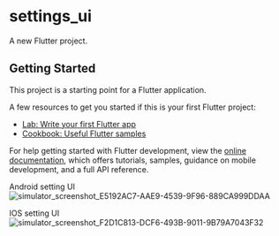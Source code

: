 # settings_ui

A new Flutter project.

## Getting Started

This project is a starting point for a Flutter application.

A few resources to get you started if this is your first Flutter project:

- [Lab: Write your first Flutter app](https://docs.flutter.dev/get-started/codelab)
- [Cookbook: Useful Flutter samples](https://docs.flutter.dev/cookbook)

For help getting started with Flutter development, view the
[online documentation](https://docs.flutter.dev/), which offers tutorials,
samples, guidance on mobile development, and a full API reference.

Android setting UI
![simulator_screenshot_E5192AC7-AAE9-4539-9F96-889CA999DDAA](https://user-images.githubusercontent.com/111499904/232423159-6006d95d-044f-4a97-8932-edaaa2eae2a2.png)

IOS setting UI
![simulator_screenshot_F2D1C813-DCF6-493B-9011-9B79A7043F32](https://user-images.githubusercontent.com/111499904/232423191-80af47e4-aba0-4bcd-8e64-7062266cddef.png)
